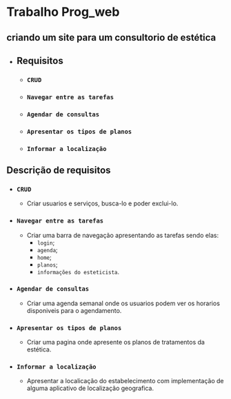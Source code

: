 # Trabalho Prog_web
## criando um site para um consultorio de estética
- ## Requisitos
    * ### **```CRUD```**
    * ### **```Navegar entre as tarefas```**
    * ### **```Agendar de consultas```**
    * ### **```Apresentar os tipos de planos```**
    * ### **```Informar a localização```**

## Descrição de requisitos
* ### **```CRUD```**
    * Criar usuarios e serviços, busca-lo e poder exclui-lo.
* ### **```Navegar entre as tarefas```**
    * Criar uma barra de navegação apresentando as tarefas sendo elas:
        * ```login```;
        * ```agenda```;
        * ```home```;
        * ```planos```;
        * ```informações do esteticista```.
* ### **```Agendar de consultas```**
    * Criar uma agenda semanal onde os usuarios podem ver os horarios disponiveis para o agendamento.
* ### **```Apresentar os tipos de planos```**
    * Criar uma pagina onde apresente os planos de tratamentos da estética.
* ### **```Informar a localização```**
    * Apresentar a localicação do estabelecimento com implementação de alguma aplicativo de localização geografica.